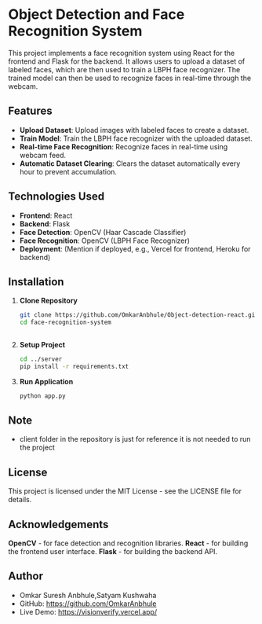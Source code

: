 # Object Detection and Face Recognition System

This project implements a face recognition system using React for the frontend and Flask for the backend. It allows users to upload a dataset of labeled faces, which are then used to train a LBPH face recognizer. The trained model can then be used to recognize faces in real-time through the webcam.

## Features

- **Upload Dataset**: Upload images with labeled faces to create a dataset.
- **Train Model**: Train the LBPH face recognizer with the uploaded dataset.
- **Real-time Face Recognition**: Recognize faces in real-time using webcam feed.
- **Automatic Dataset Clearing**: Clears the dataset automatically every hour to prevent accumulation.

## Technologies Used

- **Frontend**: React
- **Backend**: Flask
- **Face Detection**: OpenCV (Haar Cascade Classifier)
- **Face Recognition**: OpenCV (LBPH Face Recognizer)
- **Deployment**: (Mention if deployed, e.g., Vercel for frontend, Heroku for backend)

## Installation

1. **Clone Repository**

   ```bash
   git clone https://github.com/OmkarAnbhule/Object-detection-react.git
   cd face-recognition-system
    
2. **Setup Project**
   ```bash
   cd ../server
   pip install -r requirements.txt

4. **Run Application**
   ```bash
   python app.py

## Note
  - client folder in the repository is just for reference it is not needed to run the project

## License
  This project is licensed under the MIT License - see the LICENSE file for details.

## Acknowledgements
**OpenCV** - for face detection and recognition libraries.
**React** - for building the frontend user interface.
**Flask** - for building the backend API.
## Author
 - Omkar Suresh Anbhule,Satyam Kushwaha
 - GitHub: https://github.com/OmkarAnbhule
 - Live Demo: https://visionverify.vercel.app/
